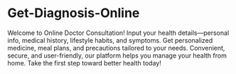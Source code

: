 # Get-Diagnosis-Online
Welcome to Online Doctor Consultation! Input your health details—personal info, medical history, lifestyle habits, and symptoms. Get personalized medicine, meal plans, and precautions tailored to your needs. Convenient, secure, and user-friendly, our platform helps you manage your health from home. Take the first step toward better health today!

